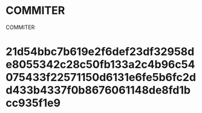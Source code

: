 # COMMITER
COMMITER






# 21d54bbc7b619e2f6def23df32958de8055342c28c50fb133a2c4b96c54075433f22571150d6131e6fe5b6fc2dd433b4337f0b8676061148de8fd1bcc935f1e9
